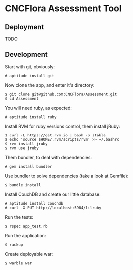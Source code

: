 # CNCFlora Assessment Tool 


## Deployment

TODO

## Development

Start with git, obviously:

    # aptitude install git

Now clone the app, and enter it's directory:

    $ git clone git@github.com:CNCFlora/Assessment.git 
    $ cd Assessment

You will need ruby, as expected:

    # aptitude install ruby

Install RVM for ruby versions control, them install jRuby:

    $ curl -L https://get.rvm.io | bash -s stable
    $ echo 'source $HOME/.rvm/scripts/rvm' >> ~/.bashrc
    $ rvm install jruby
    $ rvm use jruby

Them bundler, to deal with dependencies:

    # gem install bundler

Use bundler to solve dependencies (take a look at Gemfile):

    $ bundle install

Install CouchDB and create our little database:

    # aptitude install couchdb
    # curl -X PUT http://localhost:5984/lilruby

Run the tests:

    $ rspec app_test.rb

Run the application:
    
    $ rackup

Create deployable war:

    $ warble war

